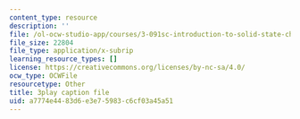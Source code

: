 ```yaml
---
content_type: resource
description: ''
file: /ol-ocw-studio-app/courses/3-091sc-introduction-to-solid-state-chemistry-fall-2010/a7774e4483d6e3e75983c6cf03a45a51_j9DVXVwVyc4.srt
file_size: 22804
file_type: application/x-subrip
learning_resource_types: []
license: https://creativecommons.org/licenses/by-nc-sa/4.0/
ocw_type: OCWFile
resourcetype: Other
title: 3play caption file
uid: a7774e44-83d6-e3e7-5983-c6cf03a45a51
---
```

